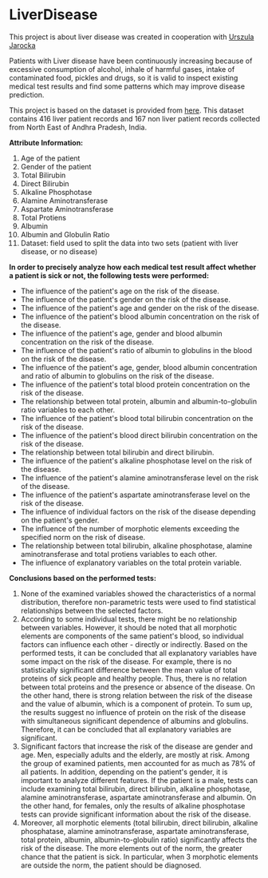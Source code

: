 # LiverDisease

This project is about liver disease was created in cooperation with [Urszula Jarocka](https://github.com/UrszulaJa)

Patients with Liver disease have been continuously increasing because of excessive consumption of alcohol, inhale of harmful gases, intake of contaminated food, pickles and drugs, so it is valid to inspect existing medical test results and find some patterns which may improve disease prediction.

This project is based on the dataset is provided from [here](https://www.kaggle.com/datasets/uciml/indian-liver-patient-records). This dataset contains 416 liver patient records and 167 non liver patient records collected from North East of Andhra Pradesh, India.

**Attribute Information:**
1) Age of the patient
2) Gender of the patient
3) Total Bilirubin
4) Direct Bilirubin
5) Alkaline Phosphotase
6) Alamine Aminotransferase
7) Aspartate Aminotransferase
8) Total Protiens
9) Albumin
10) Albumin and Globulin Ratio
11) Dataset: field used to split the data into two sets (patient with liver disease, or no disease)

**In order to precisely analyze how each medical test result affect whether a patient is sick or not, the following tests were performed:**
- The influence of the patient's age on the risk of the disease.
- The influence of the patient's gender on the risk of the disease.
- The influence of the patient's age and gender on the risk of the disease.
- The influence of the patient's blood albumin concentration on the risk of the disease.
- The influence of the patient's age, gender and blood albumin concentration on the risk of the disease.
- The influence of the patient's ratio of albumin to globulins in the blood on the risk of the disease.
- The influence of the patient's age, gender, blood albumin concentration and ratio of albumin to globulins on the risk of the disease.
- The influence of the patient's total blood protein concentration on the risk of the disease.
- The relationship between total protein, albumin and albumin-to-globulin ratio variables to each other.
- The influence of the patient's blood total bilirubin concentration on the risk of the disease.
- The influence of the patient's blood direct bilirubin concentration on the risk of the disease.
- The relationship between total bilirubin and direct bilirubin.
- The influence of the patient's alkaline phosphotase level on the risk of the disease.
- The influence of the patient's alamine aminotransferase level on the risk of the disease.
- The influence of the patient's aspartate aminotransferase level on the risk of the disease.
- The influence of individual factors on the risk of the disease depending on the patient's gender.
- The influence of the number of morphotic elements exceeding the specified norm on the risk of disease.
- The relationship between total bilirubin, alkaline phosphotase, alamine aminotransferase and total protiens variables to each other.
- The influence of explanatory variables on the total protein variable.

**Conclusions based on the performed tests:**
1) None of the examined variables showed the characteristics of a normal distribution, therefore non-parametric tests were used to find statistical relationships between the selected factors.
2) According to some individual tests, there might be no relationship between variables. However, it should be noted that all morphotic elements are components of the same patient's blood, so individual factors can influence each other - directly or indirectly. Based on the performed tests, it can be concluded that all explanatory variables have some impact on the risk of the disease. For example, there is no statistically significant difference between the mean value of total proteins of sick people and healthy people. Thus, there is no relation between total proteins and the presence or absence of the disease. On the other hand, there is strong relation between the risk of the disease and the value of albumin, which is a component of protein. To sum up, the results suggest no influence of protein on the risk of the disease with simultaneous significant dependence of albumins and globulins. Therefore, it can be concluded that all explanatory variables are significant.
3) Significant factors that increase the risk of the disease are gender and age. Men, especially adults and the elderly, are mostly at risk. Among the group of examined patients, men accounted for as much as 78% of all patients. In addition, depending on the patient's gender, it is important to analyze different features. If the patient is a male, tests can include examining total bilirubin, direct bilirubin, alkaline phosphotase, alamine aminotransferase, aspartate aminotransferase and albumin. On the other hand, for females, only the results of alkaline phosphotase tests can provide significant information about the risk of the disease.
4) Moreover, all morphotic elements (total bilirubin, direct bilirubin, alkaline phosphatase, alamine aminotransferase, aspartate aminotransferase, total protein, albumin, albumin-to-globulin ratio) significantly affects the risk of the disease. The more elements out of the norm, the greater chance that the patient is sick. In particular, when 3 morphotic elements are outside the norm, the patient should be diagnosed.
